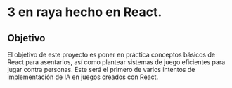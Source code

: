 # 3 en raya hecho en React.

## Objetivo

El objetivo de este proyecto es poner en práctica conceptos básicos de React para asentarlos, así como
plantear sistemas de juego eficientes para jugar contra personas. Este será el primero de varios intentos de implementación
de IA en juegos creados con React.
